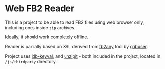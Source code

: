 # Web FB2 Reader

This is a project to be able to read FB2 files using web browser only,
including ones inside `zip` archives.

Ideally, it should work completely offline.

Reader is partially based on XSL derived from [fb2any](https://github.com/gribuser/fb2any)
tool by [gribuser](https://github.com/gribuser).

Project uses [idb-keyval](https://github.com/jakearchibald/idb-keyval), and
[unzipit](https://github.com/greggman/unzipit) - both included in the project,
located in `/js/thirdparty` directory.
